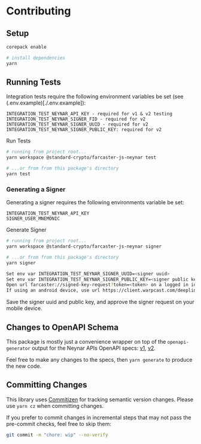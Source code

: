 # Contributing

## Setup

```sh
corepack enable

# install dependencies
yarn
```

## Running Tests

Integration tests require the following environment variables be set (see (.env.example)[./.env.example]):

```
INTEGRATION_TEST_NEYNAR_API_KEY - required for v1 & v2 testing
INTEGRATION_TEST_NEYNAR_SIGNER_FID - required for v2
INTEGRATION_TEST_NEYNAR_SIGNER_UUID - required for v2
INTEGRATION_TEST_NEYNAR_SIGNER_PUBLIC_KEY: required for v2
```

Run Tests

```sh
# running from project root...
yarn workspace @standard-crypto/farcaster-js-neynar test

# ...or from from this package's directory
yarn test
```

### Generating a Signer

Generating a signer requires the following environments variable be set:

```
INTEGRATION_TEST_NEYNAR_API_KEY
SIGNER_USER_MNEMONIC
```

Generate Signer

```sh
# running from project root...
yarn workspace @standard-crypto/farcaster-js-neynar signer

# ...or from from this package's directory
yarn signer

Set env var INTEGRATION_TEST_NEYNAR_SIGNER_UUID=<signer uuid>
Set env var INTEGRATION_TEST_NEYNAR_SIGNER_PUBLIC_KEY=<signer public key>
Open url farcaster://signed-key-request?token=<token> on a logged in ios device to approve signer
If using an android device, use url https://client.warpcast.com/deeplinks/signed-key-request?token=<token>
```

Save the signer uuid and public key, and approve the signer request on your mobile device.

## Changes to OpenAPI Schema

This package is mostly just a convenience wrapper on top of the `openapi-generator` output
for the Neynar APIs OpenAPI specs: [v1](./src/v1/openapi/spec.yaml), [v2](./src/v2/openapi/spec.yaml).

Feel free to make any changes to the specs, then `yarn generate` to produce the new code.

## Committing Changes

This library uses [Commitizen](https://commitizen-tools.github.io/commitizen/) for tracking semantic version changes.
Please use `yarn cz` when committing changes.

If you prefer to commit changes in incremental steps that may not pass the pre-commit checks, feel free to skip them:

```sh
git commit -m "chore: wip" --no-verify
```
